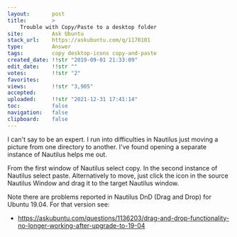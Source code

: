 ```yaml
---
layout:       post
title:        >
    Trouble with Copy∕Paste to a desktop folder
site:         Ask Ubuntu
stack_url:    https://askubuntu.com/q/1170101
type:         Answer
tags:         copy desktop-icons copy-and-paste
created_date: !!str "2019-09-01 21:33:09"
edit_date:    !!str ""
votes:        !!str "2"
favorites:    
views:        !!str "3,905"
accepted:     
uploaded:     !!str "2021-12-31 17:41:14"
toc:          false
navigation:   false
clipboard:    false
---
```


I can't say to be an expert. I run into difficulties in Nautilus just moving a picture from one directory to another. I've found opening a separate instance of Nautilus helps me out.

From the first window of Nautilus select copy. In the second instance of Nautilus select paste. Alternatively to move, just click the icon in the source Nautilus Window and drag it to the target Nautilus window.

Note there are problems reported in Nautilus DnD (Drag and Drop) for Ubuntu 19.04. For that version see:

- https://askubuntu.com/questions/1136203/drag-and-drop-functionality-no-longer-working-after-upgrade-to-19-04
